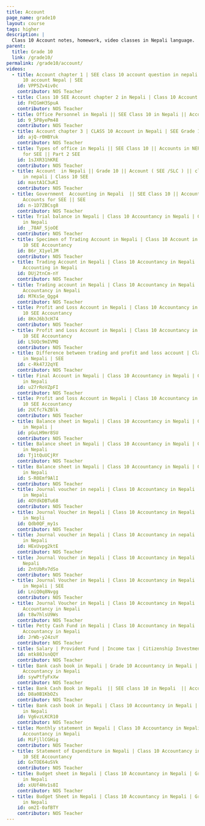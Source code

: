 ```yaml
---
title: Account
page_name: grade10
layout: course
tags: higher
description: |
  Class 10 Account notes, homework, video classes in Nepali language.
parent:
  title: Grade 10
  link: /grade10/
permalink: /grade10/account/
videos:
  - title: Account chapter 1 | SEE class 10 account question in nepali  || SEE Grade
      10 account Nepal | SEE
    id: VPP5Zv4iv0c
    contributor: NOS Teacher
  - title: Class 10 SEE Account chapter 2 in Nepali | Class 10 Account  SEE Model question | Model question SEE
    id: FHIGmH3SpuA
    contributor: NOS Teacher
  - title: Office Personnel in Nepali || SEE Class 10 in Nepali || Accounts in NEPALI | Accounts for SEE/SLC
    id: 9_5P8yePm48
    contributor: NOS Teacher
  - title: Account chapter 3 | CLASS 10 Account in Nepali | SEE Grade 10 Accountancy | Accountancy  SEE Class X
    id: ajQ-r0HBYuk
    contributor: NOS Teacher
  - title: Types of office in Nepali || SEE Class 10 || Accounts in NEPALI || Accounts
      for SEE || Part 2 SEE
    id: 1sJXR31hKRE
    contributor: NOS Teacher
  - title: Account  in Nepali || Grade 10 || Account ( SEE /SLC ) || class 10 unit 4
      in nepali | Class 10 SEE
    id: mastA1C3uKI
    contributor: NOS Teacher
  - title: Government  Accounting in Nepali  || SEE Class 10 || Accounts in NEPALI ||
      Accounts for SEE || SEE
    id: n-1D7ZBCsg8
    contributor: NOS Teacher
  - title: Trial balance in Nepali | Class 10 Accountancy in Nepali | Grade 10 SEE Accountancy
      in Nepali
    id: _78AF_SjoOE
    contributor: NOS Teacher
  - title: Specimen of Trading Account in Nepali | Class 10 Account in Nepali | Grade
      10 SEE Accountancy
    id: B6r_X1yelJM
    contributor: NOS Teacher
  - title: Trading Account in Nepali | Class 10 Accountancy in Nepali | Grade 10 SEE
      Accounting in Nepali
    id: DUj2tnCm-nY
    contributor: NOS Teacher
  - title: Trading account in Nepali | Class 10 Accountancy in Nepali | Grade 10 SEE
      Accountancy in Nepali
    id: M7KsSe_Qgg4
    contributor: NOS Teacher
  - title: Profit and Loss Account in Nepali | Class 10 Accountancy in Nepali | Grade
      10 SEE Accountancy
    id: 8KnJ6b3cH74
    contributor: NOS Teacher
  - title: Profit and Loss Account in Nepali | Class 10 Accountancy in Nepali | Grade
      10 SEE Accountancy
    id: L5UQc9mIVMQ
    contributor: NOS Teacher
  - title: Difference between trading and profit and loss account | Class 10 Accountancty
      in Nepali | SEE
    id: c-Rk47J2qYE
    contributor: NOS Teacher
  - title: Final Account in Nepali | Class 10 Accountancy in Nepali | Grade 10 SEE Accountancy
      in Nepali
    id: u27rRoVZpFI
    contributor: NOS Teacher
  - title: Profit and loss Account in Nepali | Class 10 Accountancy in Nepali | Grade
      10 SEE Accountancy
    id: 2UCfc7kZBlk
    contributor: NOS Teacher
  - title: Balance sheet in Nepali | Class 10 Accountancy in Nepali | Grade 10 SEE Accountancy
      in Nepali |
    id: pGuLH9mr8SU
    contributor: NOS Teacher
  - title: Balance sheet in Nepali | Class 10 Accountancy in Nepali | Grade 10 SEE Accountancy
      in Nepali
    id: Tj1tQuUCjRY
    contributor: NOS Teacher
  - title: Balance sheet in Nepali | Class 10 Accountancy in Nepali | Grade 10 SEE Accountancy
      in Nepali
    id: S-R0Emf9AlI
    contributor: NOS Teacher
  - title: Journal voucher in nepali | Class 10 Accountancy in Nepali | Grade 10 Accountancy
      in Nepali
    id: 4OYdkDBTu68
    contributor: NOS Teacher
  - title: Journal Voucher in Nepali | Class 10 Accountancy in Nepali | Grade 10 Accountancy
      in Nepli
    id: Qdb0QF_my1s
    contributor: NOS Teacher
  - title: Journal voucher in Nepali | Class 10 Accountancy in nepali | Grade 10 Accountancy
      in Nepali
    id: HExUvpg2ktE
    contributor: NOS Teacher
  - title: Journal Voucher in Nepali | Class 10 Accountancy in Nepali | Grade 10 Accountancy  in
      Nepali
    id: ZntUbRv7dSo
    contributor: NOS Teacher
  - title: Journal Voucher in Nepali | Class 10 Accountancy in Nepali | Grade 10 Accountancy
      in Nepali | SEE
    id: LniQ0q8Nvgg
    contributor: NOS Teacher
  - title: Journal Voucher in Nepali | Class 10 Accountancy in Nepali | Grade 10 SEE
      Accountancy in Nepali
    id: t8w7hlsU9Ws
    contributor: NOS Teacher
  - title: Petty Cash Fund in Nepali | Class 10 Accountancy in Nepali | Grade 10 SEE
      Accountancy in Nepali
    id: JrWb-y24zuY
    contributor: NOS Teacher
  - title: Salary | Provident Fund | Income tax | Citizenship Investment Fund in Nepali | Grade 10 SEE
    id: mtk80JsnQQY
    contributor: NOS Teacher
  - title: Bank cash book in Nepali | Grade 10 Accountancy in Nepali | Class 10 SEE
      Accountancy in Nepali
    id: sywPtfyFxXw
    contributor: NOS Teacher
  - title: Bank Cash Book in Nepali  || SEE class 10 in Nepali  || Accounts in NEPALI | Accounts For SEE/SLC
    id: D8a0B1KbOZs
    contributor: NOS Teacher
  - title: Bank cash book in Nepali | Class 10 Accountancy in Nepali | Grade 10 Accountancy
      in Nepali
    id: Vg6vzLKCR10
    contributor: NOS Teacher
  - title: Monthly statement in Nepali | Class 10 Accountancy in Nepali | Grade 10 SEE
      Accountancy in Nepali
    id: MiFjllCGHig
    contributor: NOS Teacher
  - title: Statement of Expenditure in Nepali | Class 10 Accountancy in Nepali | Grade
      10 SEE Accountancy
    id: GxTOE64uSVk
    contributor: NOS Teacher
  - title: Budget sheet in Nepali | Class 10 Accountancy in Nepali | Grade 10 SEE Accountancy
      in Nepali
    id: xUUf4Hv1s8I
    contributor: NOS Teacher
  - title: Budget Sheet in Nepali | Class 10 Accountancy in Nepali | Grade 10 SEE Accountancy
      in Nepali
    id: om2I-0afBTY
    contributor: NOS Teacher
---
```

